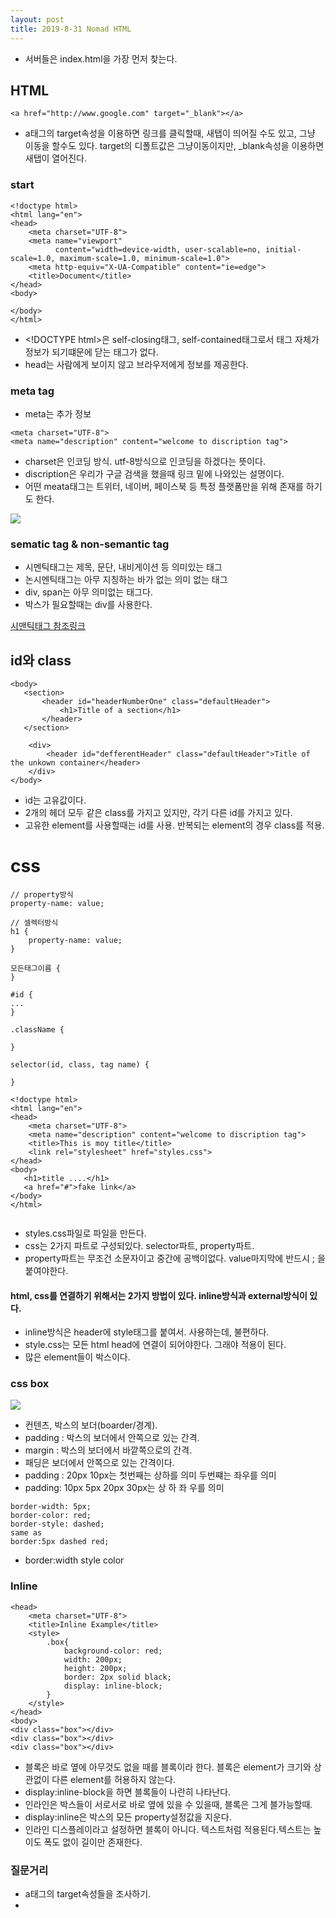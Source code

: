 ```yaml
---
layout: post
title: 2019-8-31 Nomad HTML
---
```

- 서버들은 index.html을 가장 먼저 찾는다.


## HTML
```
<a href="http://www.google.com" target="_blank"></a>
```
- a태그의 target속성을 이용하면 링크를 클릭할때, 새탭이 띄어질 수도 있고, 그냥 이동을 할수도 있다. target의 디폴트값은 그냥이동이지만, _blank속성을 이용하면 새탭이 열어진다.


### start

```
<!doctype html>
<html lang="en">
<head>
    <meta charset="UTF-8">
    <meta name="viewport"
          content="width=device-width, user-scalable=no, initial-scale=1.0, maximum-scale=1.0, minimum-scale=1.0">
    <meta http-equiv="X-UA-Compatible" content="ie=edge">
    <title>Document</title>
</head>
<body>

</body>
</html>

```
- \<!DOCTYPE html>은 self-closing태그, self-contained태그로서 태그 자체가 정보가 되기떄문에 닫는 태그가 없다.
- head는 사람에게 보이지 않고 브라우저에게 정보를 제공한다.

### meta tag
- meta는 추가 정보
```
<meta charset="UTF-8">
<meta name="description" content="welcome to discription tag">

```
- charset은 인코딩 방식. utf-8방식으로 인코딩을 하겠다는 뜻이다.
- discription은 우리가 구글 검색을 했을때 링크 밑에 나와있는 설명이다.
- 어떤 meata태그는 트위터, 네이버, 페이스북 등 특정 플랫폼만을 위해 존재를 하기도 한다.

![](/Users/jaeyeonkim/Desktop/meta_discription.png)

### sematic tag & non-semantic tag

- 시멘틱태그는 제목, 문단, 내비게이션 등 의미있는 태그
- 논시멘틱태그는 아무 지칭하는 바가 없는 의미 없는 태그
- div, span는 아무 의미없는 태그다.
- 박스가 필요할때는 div를 사용한다.

[시맨틱태그 참조링크](https://www.w3schools.com/html/html5_semantic_elements.asp)

## id와 class

```
<body>
   <section>
       <header id="headerNumberOne" class="defaultHeader">
           <h1>Title of a section</h1>
       </header>
   </section>

    <div>
        <header id="defferentHeader" class="defaultHeader">Title of the unkown container</header>
    </div>
</body>
```

- id는 고유값이다.
- 2개의 헤더 모두 같은 class를 가지고 있지만, 각기 다른 id를 가지고 있다.
- 고유한 element를 사용할때는 id를 사용. 반복되는 element의 경우 class를 적용.

# css

```
// property방식
property-name: value;

// 셀렉터방식
h1 {
    property-name: value;
}

모든태그이름 {
}

#id {
...
}

.className {

}

selector(id, class, tag name) {

}
```

```
<!doctype html>
<html lang="en">
<head>
    <meta charset="UTF-8">
    <meta name="description" content="welcome to discription tag">
    <title>This is moy title</title>
    <link rel="stylesheet" href="styles.css">
</head>
<body>
   <h1>title ....</h1>
   <a href="#">fake link</a>
</body>
</html>


```
- styles.css파일로 파일을 만든다.
- css는 2가지 파트로 구성되있다. selector파트, property파트.
- property파트는 무조건 소문자이고 중간에 공백이없다. value마지막에 반드시 ; 을 붙여야한다.

#### html, css를 연결하기 위해서는 2가지 방법이 있다. inline방식과 external방식이 있다.

- inline방식은 header에 style태그를 붙여서. 사용하는데, 불편하다.
- style.css는 모든 html head에 연결이 되어야한다. 그래야 적용이 된다.
- 많은 element들이 박스이다.

### css box

![](https://www.w3.org/TR/2006/WD-CSS21-20061106/images/boxdim.png)
- 컨텐츠, 박스의 보더(boarder/경계).
- padding : 박스의 보더에서 안쪽으로 있는 간격.
- margin : 박스의 보더에서 바깥쪽으로의 간격.
- 패딩은 보더에서 안쪽으로 있는 간격이다.
- padding : 20px 10px는 첫번째는 상하를 의미 두번쨰는 좌우를 의미
- padding: 10px 5px 20px 30px는 상 하 좌 우를 의미

```
border-width: 5px;
border-color: red;
border-style: dashed;
same as
border:5px dashed red;
```
- border:width style color

### Inline

```
<head>
    <meta charset="UTF-8">
    <title>Inline Example</title>
    <style>
        .box{
            background-color: red;
            width: 200px;
            height: 200px;
            border: 2px solid black;
            display: inline-block;
        }
    </style>
</head>
<body>
<div class="box"></div>
<div class="box"></div>
<div class="box"></div>
```

- 블록은 바로 옆에 아무것도 없을 때를 블록이라 한다. 블록은 element가 크기와 상관없이 다른 element를 허용하지 않는다.
- display:inline-block을 하면 블록들이 나란히 나타난다.
- 인라인은 박스들이 서로서로 바로 옆에 있을 수 있을때, 블록은 그게 블가능할때.
- display:inline은 박스의 모든 property설정값을 지운다.
- 인라인 디스플레이라고 설정하면 블록이 아니다. 텍스트처럼 적용된다.텍스트는 높이도 폭도 없이 길이만 존재한다.





### 질문거리

- a태그의 target속성들을 조사하기.
-
